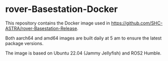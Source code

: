 # rover-Basestation-Docker

This repository contains the Docker image used in <https://github.com/SHC-ASTRA/rover-Basestation-Release>.

Both aarch64 and amd64 images are built daily at 5 am to ensure the latest package versions.

The image is based on Ubuntu 22.04 (Jammy Jellyfish) and ROS2 Humble.
